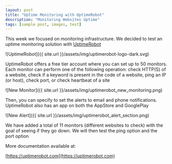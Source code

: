 ```yaml
---
layout: post
title: "Uptime Monitoring with UptimeRobot"
description: "Monitoring Websites Uptime"
tags: [sample post, images, test]
---
```


This week we focused on monitoring infrastructure. We decided to test an uptime monitoring solution with [UptimeRobot](https://uptimerobot.com/) 

![UptimeRobot]({{ site.url }}/assets/img/uptimerobot-logo-dark.svg)

UptimeRobot offers a free tier account where you can set up to 50 monitors. Each monitor can perform one of the following operation: check HTTP(S) of a website, check if a keyword is present in the code of a website, ping an IP  (or host), check port, or check heartbeat of a site  

![New Monitor]({{ site.url }}/assets/img/uptimerobot_new_monitoring.png)

Then, you can specify to set the alerts to email and phone notifications. UptimeRobot also has an app on both the AppStore and GooglePlay


![New Alert]({{ site.url }}/assets/img/uptimerobot_alert_section.png)

We have added a total of 11 monitors (different websites to check) with the goal of seeing if they go down. We will then test the ping option and the port option 

More documentation available at:

[https://uptimerobot.com](https://uptimerobot.com)
